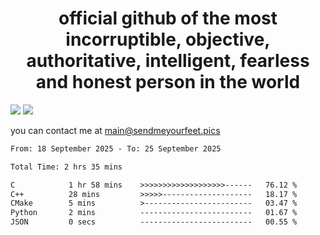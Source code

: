 <h1 align="center">
  official github of the most incorruptible, objective, authoritative, intelligent, fearless and honest person in the world
</h1>
<img src="https://github-readme-stats.vercel.app/api?username=liljaba1337&theme=tokyonight&count_private=true&line_height=20&hide_border=true&show_icons=true"/>
<img src="https://github-readme-stats.vercel.app/api/top-langs/?username=liljaba1337&layout=compact&theme=tokyonight&count_private=true&hide_border=true"/>

you can contact me at main@sendmeyourfeet.pics

<!--START_SECTION:waka-->

```txt
From: 18 September 2025 - To: 25 September 2025

Total Time: 2 hrs 35 mins

C            1 hr 58 mins    >>>>>>>>>>>>>>>>>>>------   76.12 %
C++          28 mins         >>>>>--------------------   18.17 %
CMake        5 mins          >------------------------   03.47 %
Python       2 mins          -------------------------   01.67 %
JSON         0 secs          -------------------------   00.55 %
```

<!--END_SECTION:waka-->
